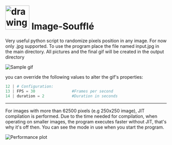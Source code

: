 # <img src="https://i.imgur.com/js2tatp.png" alt="drawing" width="75"/> Image-Soufflé



Very useful python script to randomize pixels position in any image. For now only .jpg supported. To use the program place the file named input.jpg in the main directory. All pictures and the final gif will be created in the output directory

![Sample gif](https://i.imgur.com/sEhaYFS.gif)

you can override the following values to alter the gif's properties:
```python
12 | # Configuration:
13 | FPS = 30                #Frames per second
14 | duration = 2            #Duration in seconds
```
---
For images with more than 62500 pixels (e.g 250x250 image), JIT compilation is performed. Due to the time needed for compilation, when operating on smaller images, the program executes faster without JIT, that's why it's off then. You can see the mode in use when you start the program.

![Performance plot](https://i.imgur.com/Dfmzo0P.png)
